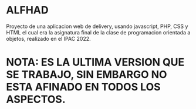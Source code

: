 # ALFHAD
Proyecto de una aplicacion web de delivery, usando javascript, PHP, CSS y HTML el cual era la asignatura final de la clase de programacion orientada a objetos, realizado en el IPAC 2022.

# NOTA: ES LA ULTIMA VERSION QUE SE TRABAJO, SIN EMBARGO NO ESTA AFINADO EN TODOS LOS ASPECTOS.
